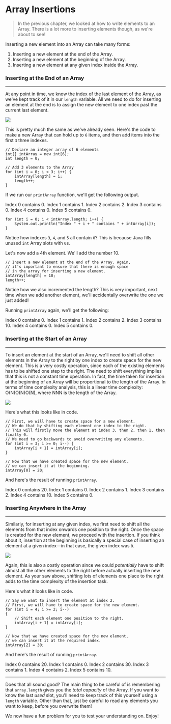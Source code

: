 #  Array Insertions

> In the previous chapter, we looked at how to write elements to an Array. There is a lot more to inserting elements though, as we're about to see!

Inserting a new element into an Array can take many forms:

1.  Inserting a new element at the end of the Array.
2.  Inserting a new element at the beginning of the Array.
3.  Inserting a new element at any given index inside the Array.

  

### Inserting at the End of an Array

___

At any point in time, we know the index of the last element of the Array, as we've kept track of it in our `length` variable. All we need to do for inserting an element at the end is to assign the new element to one index past the current last element.

![](https://leetcode.com/explore/learn/card/fun-with-arrays/525/inserting-items-into-an-array/3243//../Figures/Array_Explore/Array_Insertion_1.png)

  

This is pretty much the same as we've already seen. Here's the code to make a new Array that can hold up to `6` items, and then add items into the first `3` three indexes.

```
// Declare an integer array of 6 elements
int[] intArray = new int[6];
int length = 0;

// Add 3 elements to the Array
for (int i = 0; i < 3; i++) {
    intArray[length] = i;
    length++;
}
```

If we run our `printArray` function, we'll get the following output.

Index 0 contains 0.
Index 1 contains 1.
Index 2 contains 2.
Index 3 contains 0.
Index 4 contains 0.
Index 5 contains 0.

```
for (int i = 0; i < intArray.length; i++) {
    System.out.println("Index " + i + " contains " + intArray[i]);
}
```

Notice how indexes `3`, `4`, and `5` all contain `0`? This is because Java fills unused `int` Array slots with `0`s.

Let's now add a 4th element. We'll add the number 10.

```
// Insert a new element at the end of the Array. Again,
// it's important to ensure that there is enough space
// in the array for inserting a new element.
intArray[length] = 10;
length++;
```

Notice how we also incremented the length? This is very important, next time when we add another element, we'll accidentally overwrite the one we just added!

Running `printArray` again, we'll get the following:

Index 0 contains 0.
Index 1 contains 1.
Index 2 contains 2.
Index 3 contains 10.
Index 4 contains 0.
Index 5 contains 0.

  

### Inserting at the Start of an Array

___

To insert an element at the start of an Array, we'll need to shift all other elements in the Array to the right by one index to create space for the new element. This is a very costly operation, since each of the existing elements has to be shifted one step to the right. The need to shift everything implies that this is not a constant time operation. In fact, the time taken for insertion at the beginning of an Array will be proportional to the length of the Array. In terms of time complexity analysis, this is a linear time complexity: O(N)O(N)O(N), where NNN is the length of the Array.

![](https://leetcode.com/explore/learn/card/fun-with-arrays/525/inserting-items-into-an-array/3243//../Figures/Array_Explore/Array_Insertion_2.png)

  

Here's what this looks like in code.

```
// First, we will have to create space for a new element.
// We do that by shifting each element one index to the right.
// This will firstly move the element at index 3, then 2, then 1, then finally 0.
// We need to go backwards to avoid overwriting any elements.
for (int i = 3; i >= 0; i--) {
    intArray[i + 1] = intArray[i];
}

// Now that we have created space for the new element,
// we can insert it at the beginning.
intArray[0] = 20;
```

And here's the result of running `printArray`.

Index 0 contains 20.
Index 1 contains 0.
Index 2 contains 1.
Index 3 contains 2.
Index 4 contains 10.
Index 5 contains 0.

  

### Inserting Anywhere in the Array

___

Similarly, for inserting at any given index, we first need to shift all the elements from that index onwards one position to the right. Once the space is created for the new element, we proceed with the insertion. If you think about it, insertion at the beginning is basically a special case of inserting an element at a given index—in that case, the given index was `0`.

![](https://leetcode.com/explore/learn/card/fun-with-arrays/525/inserting-items-into-an-array/3243//../Figures/Array_Explore/Array_Insertion_3.png)

  

Again, this is also a costly operation since we could _potentially_ have to shift almost all the other elements to the right before actually inserting the new element. As your saw above, shifting lots of elements one place to the right adds to the time complexity of the insertion task.

Here's what it looks like in code.

```
// Say we want to insert the element at index 2.
// First, we will have to create space for the new element.
for (int i = 4; i >= 2; i--)
{
    // Shift each element one position to the right.
    intArray[i + 1] = intArray[i];
}

// Now that we have created space for the new element,
// we can insert it at the required index.
intArray[2] = 30;
```

And here's the result of running `printArray`.

Index 0 contains 20.
Index 1 contains 0.
Index 2 contains 30.
Index 3 contains 1.
Index 4 contains 2.
Index 5 contains 10.

  

___

Does that all sound good? The main thing to be careful of is remembering that `array.length` gives you the _total capacity_ of the Array. If you want to know the last _used_ slot, you'll need to keep track of this yourself using a `length` variable. Other than that, just be careful to read any elements you want to keep, before you overwrite them!

We now have a fun problem for you to test your understanding on. Enjoy!
